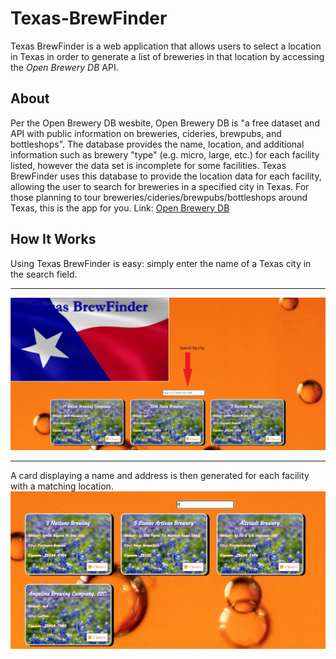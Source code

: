 # Texas-BrewFinder
Texas BrewFinder is a web application that allows users to select a location in Texas  in order to generate a list of breweries in that location by accessing the *Open Brewery DB* API. 

## About
Per the Open Brewery DB wesbite, Open Brewery DB is "a free dataset and API with public information on breweries, cideries, brewpubs, and bottleshops". The database provides the name, location, and additional information such as brewery "type" (e.g. micro, large, etc.) for each facility listed, however the data set is incomplete for some facilities. Texas BrewFinder uses this database to provide the location data for each facility, allowing the user to search for breweries in a specified city in Texas. For those planning to tour breweries/cideries/brewpubs/bottleshops around Texas, this is the app for you.
Link: [Open Brewery DB](https://www.openbrewerydb.org/)

## How It Works
Using Texas BrewFinder is easy: simply enter the name of a Texas city in the search field. 
***
![Searchbar](images.brewfinder/txBrewFinder2.jpg)
***
A card displaying a name and address is then generated for each facility with a matching location. ![Search Results](images.brewfinder/searchResults.jpg)



